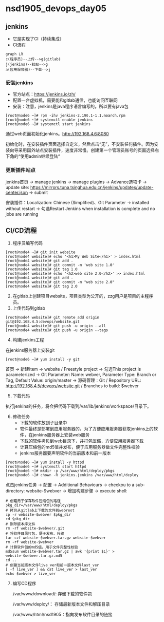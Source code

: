 # nsd1905_devops_day05

## jenkins

- 它是实现了CI（持续集成）
- CI流程

```mermaid
graph LR
c(程序员)--上传-->g(gitlab)
j(jenkins)--拉取-->g
a(应用服务器)--下载-->j
```

### 安装jenkins

- 官方站点：https://jenkins.io/zh/
- 配置一台虚拟机，需要能和gitlab通信，也能访问互联网
- 安装：注意，jenkins是java程序语言编写的，所以要有java包

```shell
[root@node6 ~]# rpm -ihv jenkins-2.190.1-1.1.noarch.rpm
[root@node6 ~]# systemctl enable jenkins
[root@node6 ~]# systemctl start jenkins
```

通过web页面初始化jenkins。http://192.168.4.6:8080

初始化时，在安装插件页面选择自定义，然后点击“无”，不安装任何插件。因为安装向导采用国外站点安装插件，速度非常慢。创建第一个管理员账号的页面选择右下角的“使用admin继续登陆“

### 更新插件站点

jenkins首页 -> manage jenkins -> manage plugins -> Advance选项卡 -> update site: https://mirrors.tuna.tsinghua.edu.cn/jenkins/updates/update-center.json -> submit

安装插件：Localization: Chinese (Simplified)、Git Parameter -> installed without restart -> 勾选Restart Jenkins when installation is complete and no jobs are running



## CI/CD流程

1. 程序员编写代码

```shell
[root@node4 ~]# git init website
[root@node4 website]# echo '<h1>My Web Site</h1>' > index.html
[root@node4 website]# git add .
[root@node4 website]# git commit -m 'web site 1.0'
[root@node4 website]# git tag 1.0
[root@node4 website]# echo '<h2>web site 2.0</h2>' >> index.html
[root@node4 website]# git add .
[root@node4 website]# git commit -m "web site 2.0"
[root@node4 website]# git tag 2.0
```

2. 在gitlab上创建项目website，项目类型为公开的，zzg用户是项目的主程序员。
3. 上传代码到gitlab

```shell
[root@node4 website]# git remote add origin git@192.168.4.5:devops/website.git
[root@node4 website]# git push -u origin --all
[root@node4 website]# git push -u origin --tags
```

4. 构建jenkins工程

在jenkins服务器上安装git

```shell
[root@node6 ~]# yum install -y git
```

首页 -> 新建Item -> website / Freestyle project -> 勾选This project is parameterized -> Git Parameter:  Name: webver, Parameter Type: Branch or Tag, Default Value: origin/master -> 源码管理：Git / Repository URL: http://192.168.4.5/devops/website.git / Branches to build: $webver

5. 下载代码

执行jenkins的任务，将会把代码下载到/var/lib/jenkins/workspace/目录下。

6. 修改任务
   - 下载的软件放到子目录中
   - 软件最终是部署到应用服务器的，为了方便应用服务器获取jenkins上的软件，在jenkins服务器上安装web服务
   - 下载的软件拷贝到web目录下，并打包压缩，方便应用服务器下载
   - 计算压缩包的md5值并发布，便于应用服务器做文件完整性校验
   - jenkins服务器要声明软件的当前版本和前一版本

```shell
[root@node6 ~]# yum install -y httpd
[root@node6 ~]# systemctl start httpd
[root@node6 ~]# mkdir -p /var/www/html/deploy/pkgs
[root@node6 ~]# chown -R jenkins.jenkins /var/www/html/deploy
```

点击jenkins任务 -> 配置 -> Additional Behaviours -> checkou to a sub-directory: website-$webver -> 增加构建步骤 -> execute shell:

```shell
# 创建用于保存软件压缩包的路径
pkg_dir=/var/www/html/deploy/pkgs
# 拷贝从gitlab上下载的文件到webroot
cp -r website-$webver $pkg_dir
cd $pkg_dir
# 删除版本库文件
rm -rf website-$webver/.git
# 将软件目录打包，便于发布、传输
tar czf website-$webver.tar.gz website-$webver
rm -rf website-$webver
# 计算软件包的md5值，用于文件完整性校验
md5sum website-$webver.tar.gz | awk '{print $1}' > website-$webver.tar.gz.md5
cd ..
# 创建当前版本文件live_ver和前一版本文件last_ver
[ -f live_ver ] && cat live_ver > last_ver
echo $webver > live_ver
```



7. 编写CD程序

   /var/www/download/: 存储下载的软件包

   /var/www/deploy/： 存储最新版本文件和解压目录

   /var/www/html/nsd1905：指向发布软件目录的链接


